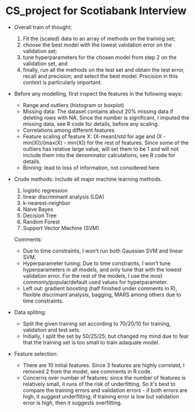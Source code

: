 # CS_project for Scotiabank Interview

- Overall train of thought: 
  1) Fit the (scaled) data to an array of methods on the training set;
  2) choose the best model with the lowest validation error on the validation set;
  3) tune hyperparameters for the chosen model from step 2 on the validation set, and 
  4) finally, run all the methods on the test set and obtain the test error, recall and precision; and select the best model.
  Precision in this context is particularly important. 

- Before any modelling, first inspect the features in the following ways:
  - Range and outliers (histogram or boxplot)
  - Missing data: The dataset contains about 20% missing data if deleting rows with NA. Since the number is significant, I imputed the missing data, see R code for details, before any scaling.
  - Correlations among different features
  - Feature scaling of feature X: (X-mean)/std for age and (X - min(X))/(max(X) - min(X)) for the rest of features. Since some of the outliers has relative large value, will set them to be 1 and will not include them into the denominator calculations, see R code for details.
  - Binning: lead to loss of information, not considered here
 
- Crude methods: include all major machine learning methods.
  1) logistic regression
  2) linear discriminant analysis (LDA)
  3) k-nearest-neighbor
  4) Naive Bayes
  5) Decision Tree
  6) Random Forest
  7) Support Vector Machine (SVM)
  
  Comments: 
  
  - Due to time constraints, I won't run both Gaussian SVM and linear SVM. 
  - Hyperparameter tuning: Due to time constraints, I won't tune hyperparameters in all models, and only tune that with the lowest validation error. For the rest of the models, I use the most commonly/popular/default used values for hyperparameter. 
  - Left out: gradient boosting (half finished under comments in R), flexible discrimant analysis, bagging, MARS among others due to time constraints.
  
- Data spliting: 
  - Split the given training set according to 70/20/10 for training, validation and test sets.
  - Initially, I split the set by 50/25/25; but changed my mind due to fear that the training set is too small to train adaquate model.

- Feature selection: 
  - There are 10 initial features. Since 3 features are highly correlatd, I removed 2 from the model, see comments in R code.
  - Concerns over number of features: since the number of features is relatively small, it runs of the risk of underfitting. So it's best to compare the training errors and validation errors - if both errors are high, it suggest underfitting; if training error is low but validation error is high, then it suggests overfitting. 
  
  
  

  
